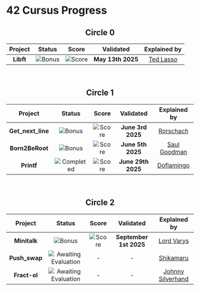 # 42 Cursus Progress

<h2 align="center">Circle 0</h2>

<div align="center">
  <table>
    <thead>
      <tr>
        <th>Project</th>
        <th>Status</th>
        <th>Score</th>
        <th>Validated</th>
        <th>Explained by</th>
      </tr>
    </thead>
    <tbody>
      <tr>
        <td align="center"><strong>Libft</strong></td>
        <td align="center"><img alt="Bonus" src="https://img.shields.io/badge/🌟_Completed_with_Bonus-brightgreen"></td>
        <td align="center"><img alt="Score" src="https://img.shields.io/badge/125/100-brightgreen"></td>
        <td align="center"><strong>May 13th 2025</strong></td>
        <td align="center"><a href="https://github.com/baderelg/Libft">Ted Lasso</a></td>
      </tr>
    </tbody>
  </table>
</div>

<br/>

<h2 align="center">Circle 1</h2>

<div align="center">
  <table>
    <thead>
      <tr>
        <th>Project</th>
        <th>Status</th>
        <th>Score</th>
        <th>Validated</th>
        <th>Explained by</th>
      </tr>
    </thead>
    <tbody>
      <tr>
        <td align="center"><strong>Get_next_line</strong></td>
        <td align="center"><img alt="Bonus" src="https://img.shields.io/badge/🌟_Completed_with_Bonus-brightgreen"></td>
        <td align="center"><img alt="Score" src="https://img.shields.io/badge/125/100-brightgreen"></td>
        <td align="center"><strong>June 3rd 2025</strong></td>
        <td align="center"><a href="https://github.com/baderelg/Get_next_line">Rorschach</a></td>
      </tr>
      <tr>
        <td align="center"><strong>Born2BeRoot</strong></td>
        <td align="center"><img alt="Bonus" src="https://img.shields.io/badge/🌟_Completed_with_Bonus-brightgreen"></td>
        <td align="center"><img alt="Score" src="https://img.shields.io/badge/125/100-brightgreen"></td>
        <td align="center"><strong>June 5th 2025</strong></td>
        <td align="center"><a href="https://github.com/baderelg/Born2beRoot">Saul Goodman</a></td>
      </tr>
      <tr>
        <td align="center"><strong>Printf</strong></td>
        <td align="center"><img alt="Completed" src="https://img.shields.io/badge/✔_Completed-green"></td>
        <td align="center"><img alt="Score" src="https://img.shields.io/badge/100/100-green"></td>
        <td align="center"><strong>June 29th 2025</strong></td>
        <td align="center"><a href="https://github.com/baderelg/ft_printf">Doflamingo</a></td>
      </tr>
    </tbody>
  </table>
</div>

<br/>

<h2 align="center">Circle 2</h2>

<div align="center">
  <table>
    <thead>
      <tr>
        <th>Project</th>
        <th>Status</th>
        <th>Score</th>
        <th>Validated</th>
        <th>Explained by</th>
      </tr>
    </thead>
    <tbody>
      <tr>
        <td align="center"><strong>Minitalk</strong></td>
        <td align="center"><img alt="Bonus" src="https://img.shields.io/badge/🌟_Completed_with_Bonus-brightgreen"></td>
        <td align="center"><img alt="Score" src="https://img.shields.io/badge/125/100-brightgreen"></td>
        <td align="center"><strong>September 1st 2025</strong></td>
        <td align="center"><a href="https://github.com/baderelg/Minitalk">Lord Varys</a></td>
      </tr>
      <tr>
        <td align="center"><strong>Push_swap</strong></td>
        <td align="center"><img alt="Awaiting Evaluation" src="https://img.shields.io/badge/🕵️_Awaiting_Evaluation-blue"></td>
        <td align="center">-</td>
        <td align="center">-</td>
        <td align="center"><a href="https://github.com/baderelg/Push_swap">Shikamaru</a></td>
      </tr>
      <tr>
        <td align="center"><strong>Fract-ol</strong></td>
        <td align="center"><img alt="Awaiting Evaluation" src="https://img.shields.io/badge/🕵️_Awaiting_Evaluation-blue"></td>
        <td align="center">-</td>
        <td align="center">-</td>
        <td align="center"><a href="https://github.com/baderelg/Fractol">Johnny Silverhand</a></td>
      </tr>
    </tbody>
  </table>
</div>
